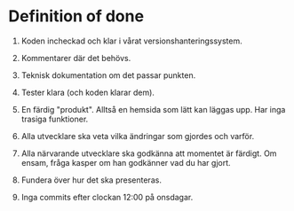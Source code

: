 ﻿# Definition of done

1. Koden incheckad och klar i vårat versionshanteringssystem.

2. Kommentarer där det behövs.

3. Teknisk dokumentation om det passar punkten.

4. Tester klara (och koden klarar dem).

5. En färdig "produkt". Alltså en hemsida som lätt kan läggas upp. Har inga trasiga funktioner.

6. Alla utvecklare ska veta vilka ändringar som gjordes och varför.

7. Alla närvarande utvecklare ska godkänna att momentet är färdigt. Om ensam, fråga kasper om han godkänner vad du har gjort.

8. Fundera över hur det ska presenteras.

9. Inga commits efter clockan 12:00 på onsdagar.